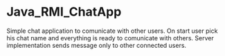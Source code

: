 # Java_RMI_ChatApp
Simple chat application to comunicate with other users. On start user pick his chat name and everything is ready to comunicate with others. Server implementation sends message only to other connected users.
